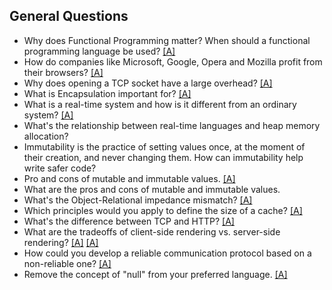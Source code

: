 ## General Questions

* Why does Functional Programming matter? When should a functional programming language be used? [[A]](http://fsharpforfunandprofit.com/posts/ten-reasons-not-to-use-a-functional-programming-language/)
* How do companies like Microsoft, Google, Opera and Mozilla profit from their browsers? [[A]](https://www.quora.com/How-do-companies-like-Microsoft-Google-and-Mozilla-profit-from-their-browsers)
* Why does opening a TCP socket have a large overhead? [[A]](https://stackoverflow.com/questions/4840116/general-overhead-of-creating-a-tcp-connection)
* What is Encapsulation important for? [[A]](https://stackoverflow.com/questions/18300953/why-encapsulation-is-an-important-feature-of-oop-languages)
* What is a real-time system and how is it different from an ordinary system? [[A]](https://www.quora.com/What-is-the-difference-between-real-time-operating-system-and-non-real-time-operating-system)
* What's the relationship between real-time languages and heap memory allocation?
* Immutability is the practice of setting values once, at the moment of their creation, and never changing them. How can immutability help write safer code?
* Pro and cons of mutable and immutable values. [[A]](http://stackoverflow.com/questions/214714/mutable-vs-immutable-objects)
* What are the pros and cons of mutable and immutable values.
* What's the Object-Relational impedance mismatch? [[A]](https://en.wikipedia.org/wiki/Object-relational_impedance_mismatch)
* Which principles would you apply to define the size of a cache? [[A]](https://www.quora.com/What-are-the-most-important-factors-in-CPU-cache-design)
* What's the difference between TCP and HTTP? [[A]](http://www.differencebetween.net/technology/internet/difference-between-tcp-and-http/)
* What are the tradeoffs of client-side rendering vs. server-side rendering? [[A]](https://medium.freecodecamp.org/what-exactly-is-client-side-rendering-and-hows-it-different-from-server-side-rendering-bd5c786b340d) [[A]](http://www.quora.com/What-are-the-tradeoffs-of-client-side-rendering-vs-server-side-rendering)
* How could you develop a reliable communication protocol based on a non-reliable one? [[A]](http://www.gerhardmueller.de/docs/UnixCommunicationFacilities/ip/node11.html)
* Remove the concept of "null" from your preferred language. [[A]](http://stackoverflow.com/questions/1296843/what-is-the-difference-between-null-0-and-0)
